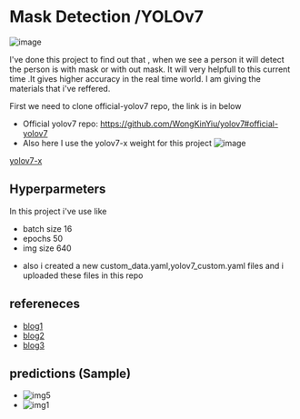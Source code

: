 
# Mask Detection /YOLOv7

![image](https://user-images.githubusercontent.com/104578088/206428328-0bf8599b-9ad9-4f56-8029-302aa66406b1.png)


I've done this project to find out that , when we see a person it will detect the person is with mask or with out mask. It will very helpfull to this current time .It gives higher accuracy in the real time 
world.
I am giving the materials that i've reffered.

First we need to clone official-yolov7 repo, the link is in below
- Official yolov7 repo:  https://github.com/WongKinYiu/yolov7#official-yolov7
- Also here I use the yolov7-x weight for this project
![image](https://user-images.githubusercontent.com/104578088/206428083-4bc673bc-f46e-4e9b-b26d-6949305a3277.png)


[ yolov7-x ](https://github.com/WongKinYiu/yolov7#official-yolov7)





## Hyperparmeters
In this project i've use like
- batch size  16
- epochs 50
- img size 640
* also i created a new custom_data.yaml,yolov7_custom.yaml files and i uploaded these files in this repo 

## refereneces

 - [blog1](https://www.analyticsvidhya.com/blog/2022/08/yolov7-real-time-object-detection-at-its-best/)
 - [blog2](https://www.v7labs.com/blog/yolo-object-detection)
 - [blog3](https://arxiv.org/abs/2207.02696)
 
## predictions (Sample)
- ![img5](https://user-images.githubusercontent.com/104578088/206427515-ac960d27-fe3b-45ae-9f08-2a28c897c046.jpg)
- ![img1](https://user-images.githubusercontent.com/104578088/206427366-3aa2ca9a-af76-42be-8338-5194a8e9969b.png)




